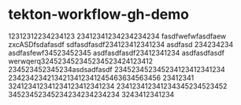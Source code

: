 # tekton-workflow-gh-demo

12312312234234123
23412341234234234234
fasdfwefwfasdfaew
zxcASDfsdafasdf
sdfasdfasdf234123412341234
asdfasd 234234234
asdfasfewf34523452345
asdfasdfasdf23412341234
asdfasdfasdf
werwqerq324523452345234523424123412
234523452345234asdsadfasdf
234523452345234123412341234
2342342342134213412341245463634563456
23412341
324123412341234123412341234
234123412341234345234523452
34523452345234234234234234
3243412341234

